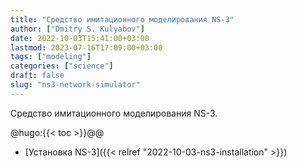 ```yaml
---
title: "Средство имитационного моделирования NS-3"
author: ["Dmitry S. Kulyabov"]
date: 2022-10-03T15:41:00+03:00
lastmod: 2023-07-16T17:09:00+03:00
tags: ["modeling"]
categories: ["science"]
draft: false
slug: "ns3-network-simulator"
---
```


Средство имитационного моделирования NS-3.

<!--more-->

@hugo:{{&lt; toc &gt;}}@@

-   [Установка NS-3]({{< relref "2022-10-03-ns3-installation" >}})
